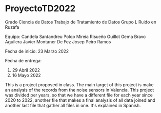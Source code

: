 # ProyectoTD2022
Grado Ciencia de Datos
Trabajo de Tratamiento de Datos
Grupo L
Ruido en Ruzafa

Equipo:
  Candela Santandreu Polop
  Mireia Risueño Guillot
  Gema Bravo Aguilera
  Javier Montaner De Fez
  Josep Peiro Ramos
  
Fecha de inicio:
  23 Marzo 2022
 
 Fecha de entrega:
  1. 29 Abril 2022
  2. 16 Mayo 2022

This is a project proposed in class.
The main target of this project is make an analysis of the records from the noise sensors in Valencia.
This project was divided per years, so that we have a different file for each year since 2020 to 2022, another file that makes a final analysis of all data joined and another last file that gather all files in one.
It's explained in Spanish.
